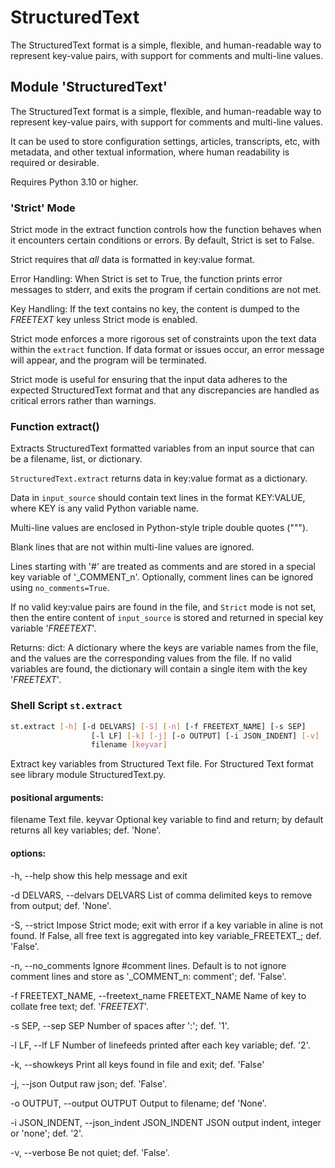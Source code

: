 # StructuredText
The StructuredText format is a simple, flexible, and human-readable  way to represent key-value pairs, with support for comments and  multi-line values.

## Module 'StructuredText'

The StructuredText format is a simple, flexible, and human-readable 
way to represent key-value pairs, with support for comments and 
multi-line values.

It can be used to store configuration settings, articles, 
transcripts, etc, with metadata, and other textual information,
where human readability is required or desirable.

Requires Python 3.10 or higher.

### 'Strict' Mode
Strict mode in the extract function controls how the function 
behaves when it encounters certain conditions or errors. 
By default, Strict is set to False.

Strict requires that *all* data is formatted in key:value format.

Error Handling: When Strict is set to True, the function prints 
error messages to stderr, and exits the program if certain 
conditions are not met.

Key Handling: If the text contains no key, the content is dumped
to the _FREETEXT_ key unless Strict mode is enabled.

Strict mode enforces a more rigorous set of constraints upon the 
text data within the `extract` function. If data format or issues
occur, an error message will appear, and the program will be 
terminated. 

Strict mode is useful for ensuring that the input data adheres 
to the expected StructuredText format and that any discrepancies 
are handled as critical errors rather than warnings.

### Function extract()
Extracts StructuredText formatted variables from an input source
  that can be a filename, list, or dictionary. 

  `StructuredText.extract` returns data in key:value format as 
  a dictionary.

  Data in `input_source` should contain text lines in the format 
  KEY:VALUE, where KEY is any valid Python variable name. 

  Multi-line values are enclosed in Python-style triple double 
  quotes (\"\"\").

  Blank lines that are not within multi-line values are ignored.

  Lines starting with '#' are treated as comments and are stored
  in a special key variable of '_COMMENT_n'. Optionally, comment
  lines can be ignored using `no_comments=True`.

  If no valid key:value pairs are found in the file, and 
  `Strict` mode is not set, then the entire content of 
  `input_source` is stored and returned in special key variable
  '_FREETEXT_'.

  Returns:
  dict: A dictionary where the keys are variable names from the 
  file, and the values are the corresponding values from the file. 
  If no valid variables are found, the dictionary will contain a 
  single item with the key '_FREETEXT_'.


### Shell Script `st.extract`

```bash
st.extract [-h] [-d DELVARS] [-S] [-n] [-f FREETEXT_NAME] [-s SEP]
                  [-l LF] [-k] [-j] [-o OUTPUT] [-i JSON_INDENT] [-v]
                  filename [keyvar]
```

Extract key variables from Structured Text file.
For Structured Text format see library module StructuredText.py.

#### positional arguments:
  filename              Text file.
  keyvar                Optional key variable to find and return;
                        by default returns all key variables; def. 'None'.

#### options:
  -h, --help            show this help message and exit

  -d DELVARS, --delvars DELVARS
                        List of comma delimited keys to remove from output; def. 'None'.
  
  -S, --strict          Impose Strict mode; exit with error if a key variable in aline is not found.
                        If False, all free text is aggregated into key variable_FREETEXT_; def. 'False'.
  
  -n, --no_comments     Ignore #comment lines. Default is to not ignore comment lines
                        and store as '_COMMENT_n: comment'; def. 'False'.
  
  -f FREETEXT_NAME, --freetext_name FREETEXT_NAME
                        Name of key to collate free text; def. '_FREETEXT_'.
  
  -s SEP, --sep SEP     Number of spaces after ':'; def. '1'.
  
  -l LF, --lf LF        Number of linefeeds printed after each key variable; def. '2'.
  
  -k, --showkeys        Print all keys found in file and exit; def. 'False'
  
  -j, --json            Output raw json; def. 'False'.
  
  -o OUTPUT, --output OUTPUT
                        Output to filename; def 'None'.
  
  -i JSON_INDENT, --json_indent JSON_INDENT
                        JSON output indent, integer or 'none'; def. '2'.
  
  -v, --verbose         Be not quiet; def. 'False'.

